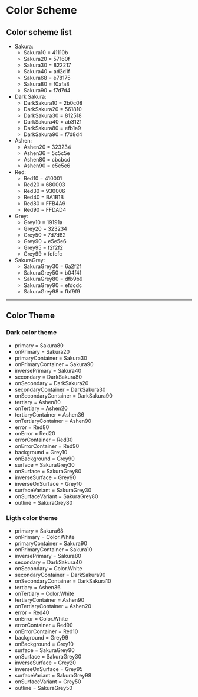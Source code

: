 # Color Scheme

## Color scheme list
- Sakura:
	- Sakura10 = 41110b
	- Sakura20 = 57160f
	- Sakura30 = 822217
	- Sakura40 = ad2d1f
	- Sakura68 = e78175
	- Sakura80 = f0afa8
	- Sakura90 = f7d7d4
- Dark Sakura:
	- DarkSakura10 = 2b0c08
	- DarkSakura20 = 561810
	- DarkSakura30 = 812518
	- DarkSakura40 = ab3121
	- DarkSakura80 = efb1a9
	- DarkSakura90 = f7d8d4
- Ashen:
	- Ashen20 = 323234
	- Ashen36 = 5c5c5e
	- Ashen80 = cbcbcd
	- Ashen90 = e5e5e6
- Red:
	- Red10 = 410001
	- Red20 = 680003
	- Red30 = 930006
	- Red40 = BA1B1B
	- Red80 = FFB4A9
	- Red90 = FFDAD4
- Grey:
	- Grey10 = 19191a
	- Grey20 = 323234
	- Grey50 = 7d7d82
	- Grey90 = e5e5e6
	- Grey95 = f2f2f2
	- Grey99 = fcfcfc
- SakuraGrey:
	- SakuraGrey30 = 6a2f2f
	- SakuraGrey50 = b04f4f
	- SakuraGrey80 = dfb9b9
	- SakuraGrey90 = efdcdc
	- SakuraGrey98 = fbf9f9
* * *
## Color Theme
### Dark color theme
- primary = Sakura80
- onPrimary = Sakura20
- primaryContainer = Sakura30
- onPrimaryContainer = Sakura90
- inversePrimary = Sakura40
- secondary = DarkSakura80
- onSecondary = DarkSakura20
- secondaryContainer = DarkSakura30
- onSecondaryContainer = DarkSakura90
- tertiary = Ashen80
- onTertiary = Ashen20
- tertiaryContainer = Ashen36
- onTertiaryContainer = Ashen90
- error = Red80
- onError = Red20
- errorContainer = Red30
- onErrorContainer = Red90
- background = Grey10
- onBackground = Grey90
- surface = SakuraGrey30
- onSurface = SakuraGrey80
- inverseSurface = Grey90
- inverseOnSurface = Grey10
- surfaceVariant = SakuraGrey30
- onSurfaceVariant = SakuraGrey80
- outline = SakuraGrey80
### Ligth color theme
- primary = Sakura68
- onPrimary = Color.White
- primaryContainer = Sakura90
- onPrimaryContainer = Sakura10
- inversePrimary = Sakura80
- secondary = DarkSakura40
- onSecondary = Color.White
- secondaryContainer = DarkSakura90
- onSecondaryContainer = DarkSakura10
- tertiary = Ashen36
- onTertiary = Color.White
- tertiaryContainer = Ashen90
- onTertiaryContainer = Ashen20
- error = Red40
- onError = Color.White
- errorContainer = Red90
- onErrorContainer = Red10
- background = Grey99
- onBackground = Grey10
- surface = SakuraGrey90
- onSurface = SakuraGrey30
- inverseSurface = Grey20
- inverseOnSurface = Grey95
- surfaceVariant = SakuraGrey98
- onSurfaceVariant = Grey50
- outline = SakuraGrey50
